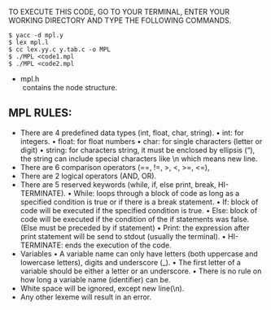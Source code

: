 TO EXECUTE THIS CODE, GO TO YOUR TERMINAL, ENTER YOUR WORKING DIRECTORY AND TYPE THE FOLLOWING COMMANDS.

```
$ yacc -d mpl.y
$ lex mpl.l
$ cc lex.yy.c y.tab.c -o MPL
$ ./MPL <code1.mpl
$ ./MPL <code2.mpl
```

- mpl.h<br/>
  &nbsp;contains the node structure. &nbsp;&nbsp;

## MPL RULES:

- There are 4 predefined data types (int, float, char, string).
  • int: for integers.
  • float: for float numbers
  • char: for single characters (letter or digit)
  • string: for characters string, it must be enclosed by ellipsis (“), the string can include special characters like \n which means new line.
- There are 6 comparison operators (==, !=, >, <, >=, <=),
- There are 2 logical operators (AND, OR).
- There are 5 reserved keywords (while, if, else print, break, HI-TERMINATE).
  • While: loops through a block of code as long as a specified condition is true or if there is a break statement.
  • If: block of code will be executed if the specified condition is true.
  • Else: block of code will be executed if the condition of the if statements was false. (Else must be preceded by if statement)
  • Print: the expression after print statement will be send to stdout (usually the terminal).
  • HI-TERMINATE: ends the execution of the code.
- Variables
  • A variable name can only have letters (both uppercase and lowercase letters), digits and underscore (\_).
  • The first letter of a variable should be either a letter or an underscore.
  • There is no rule on how long a variable name (identifier) can be.
- White space will be ignored, except new line(\n).
- Any other lexeme will result in an error.

